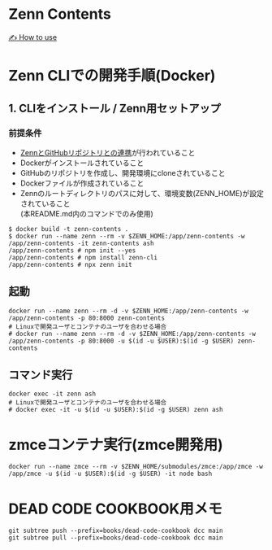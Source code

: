 # Zenn Contents

[✍️ How to use](https://zenn.dev/zenn/articles/zenn-cli-guide)

# Zenn CLIでの開発手順(Docker)

## 1. CLIをインストール / Zenn用セットアップ

### 前提条件

 - [ZennとGitHubリポジトリとの連携](/zenn/articles/connect-to-github)が行われていること
 - Dockerがインストールされていること
 - GitHubのリポジトリを作成し、開発環境にcloneされていること
 - Dockerファイルが作成されていること
 - Zennのルートディレクトリのパスに対して、環境変数(ZENN_HOME)が設定されていること  
 (本README.md内のコマンドでのみ使用)

``` shell-session
$ docker build -t zenn-contents .
$ docker run --name zenn --rm -v $ZENN_HOME:/app/zenn-contents -w /app/zenn-contents -it zenn-contents ash
/app/zenn-contents # npm init --yes
/app/zenn-contents # npm install zenn-cli
/app/zenn-contents # npx zenn init
``` 

## 起動

``` shell
docker run --name zenn --rm -d -v $ZENN_HOME:/app/zenn-contents -w /app/zenn-contents -p 80:8000 zenn-contents
# Linuxで開発ユーザとコンテナのユーザを合わせる場合
# docker run --name zenn --rm -d -v $ZENN_HOME:/app/zenn-contents -w /app/zenn-contents -p 80:8000 -u $(id -u $USER):$(id -g $USER) zenn-contents
```

## コマンド実行

``` shell
docker exec -it zenn ash
# Linuxで開発ユーザとコンテナのユーザを合わせる場合
# docker exec -it -u $(id -u $USER):$(id -g $USER) zenn ash 
``` 

# zmceコンテナ実行(zmce開発用)

``` shell
docker run --name zmce --rm -v $ZENN_HOME/submodules/zmce:/app/zmce -w /app/zmce -u $(id -u $USER):$(id -g $USER) -it node bash
```

# DEAD CODE COOKBOOK用メモ

``` shell
git subtree push --prefix=books/dead-code-cookbook dcc main
git subtree pull --prefix=books/dead-code-cookbook dcc main
```
